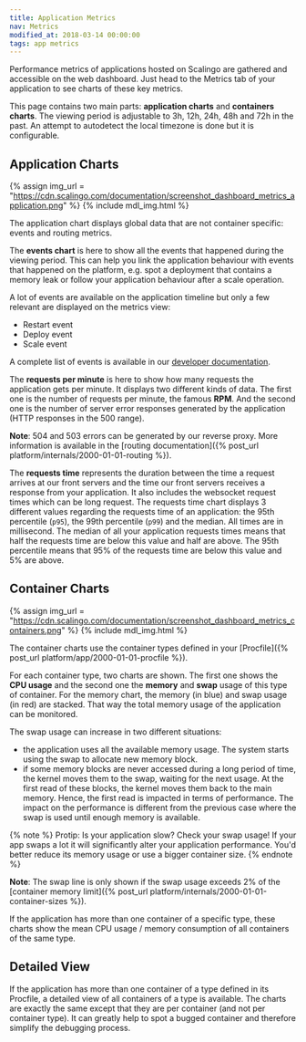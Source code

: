 ```yaml
---
title: Application Metrics
nav: Metrics
modified_at: 2018-03-14 00:00:00
tags: app metrics
---
```


Performance metrics of applications hosted on Scalingo are gathered and
accessible on the web dashboard. Just head to the Metrics tab of your
application to see charts of these key metrics.

This page contains two main parts: **application charts** and **containers
charts**. The viewing period is adjustable to 3h, 12h, 24h, 48h and 72h in the
past. An attempt to autodetect the local timezone is done but it is
configurable.

## Application Charts

{% assign img_url = "https://cdn.scalingo.com/documentation/screenshot_dashboard_metrics_application.png" %}
{% include mdl_img.html %}

The application chart displays global data that are not container specific:
events and routing metrics.

The **events chart** is here to show all the events that happened during the
viewing period. This can help you link the application behaviour with events
that happened on the platform, e.g. spot a deployment that contains a memory
leak or follow your application behaviour after a scale operation.

A lot of events are available on the application timeline but only a few
  relevant are displayed on the metrics view:

- Restart event
- Deploy event
- Scale event

A complete list of events is available in our [developer
  documentation](https://developers.scalingo.com/events.html).

The **requests per minute** is here to show how many requests the application
gets per minute. It displays two different kinds of data. The first one is the
number of requests per minute, the famous **RPM**. And the second one is the
number of server error responses generated by the application (HTTP responses in
the 500 range).

**Note**: 504 and 503 errors can be generated by our reverse proxy. More
information is available in the [routing documentation]({% post_url
platform/internals/2000-01-01-routing %}).

The **requests time** represents the duration between the time a request arrives
at our front servers and the time our front servers receives a response from
your application. It also includes the websocket request times which can be long
request. The requests time chart displays 3 different values regarding the
requests time of an application: the 95th percentile (`p95`), the 99th
percentile (`p99`) and the median. All times are in millisecond. The median of
all your application requests times means that half the requests time are below
this value and half are above. The 95th percentile means that 95% of the
requests time are below this value and 5% are above.

## Container Charts

{% assign img_url = "https://cdn.scalingo.com/documentation/screenshot_dashboard_metrics_containers.png" %}
{% include mdl_img.html %}

The container charts use the container types defined in your [Procfile]({%
post_url platform/app/2000-01-01-procfile %}).

For each container type, two charts are shown. The first one shows the **CPU
usage** and the second one the **memory** and **swap** usage of this type of
container. For the memory chart, the memory (in blue) and swap usage (in red)
are stacked. That way the total memory usage of the application can be
monitored.

The swap usage can increase in two different situations:

- the application uses all the available memory usage. The system starts using
  the swap to allocate new memory block.
- if some memory blocks are never accessed during a long period of time, the
  kernel moves them to the swap, waiting for the next usage. At the first read
  of these blocks, the kernel moves them back to the main memory. Hence, the
  first read is impacted in terms of performance. The impact on the performance
  is different from the previous case where the swap is used until enough memory
  is available.

{% note %}
Protip: Is your application slow? Check your swap usage! If your app
swaps a lot it will significantly alter your application performance. You'd
better reduce its memory usage or use a bigger container size.
{% endnote %}

**Note**: The swap line is only shown if the swap usage exceeds 2% of the
[container memory limit]({% post_url
platform/internals/2000-01-01-container-sizes %}).

If the application has more than one container of a specific type, these charts
show the mean CPU usage / memory consumption of all containers of the same type.

## Detailed View

If the application has more than one container of a type defined in its
Procfile, a detailed view of all containers of a type is available. The charts
are exactly the same except that they are per container (and not per container
type). It can greatly help to spot a bugged container and therefore simplify the
debugging process.
